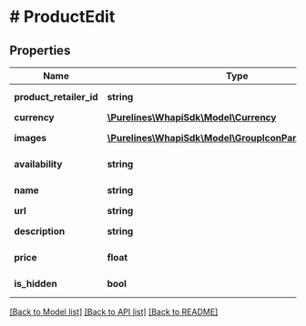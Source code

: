# # ProductEdit

## Properties

Name | Type | Description | Notes
------------ | ------------- | ------------- | -------------
**product_retailer_id** | **string** | Product Retailer ID | [optional]
**currency** | [**\Purelines\WhapiSdk\Model\Currency**](Currency.md) |  | [optional]
**images** | [**\Purelines\WhapiSdk\Model\GroupIconParametersMedia[]**](GroupIconParametersMedia.md) | Product images urls |
**availability** | **string** | Product availability | [optional]
**name** | **string** | Product name | [optional]
**url** | **string** | Product url | [optional]
**description** | **string** | Product description | [optional]
**price** | **float** | Product price | [optional]
**is_hidden** | **bool** | Product is hidden | [optional]

[[Back to Model list]](../../README.md#models) [[Back to API list]](../../README.md#endpoints) [[Back to README]](../../README.md)
